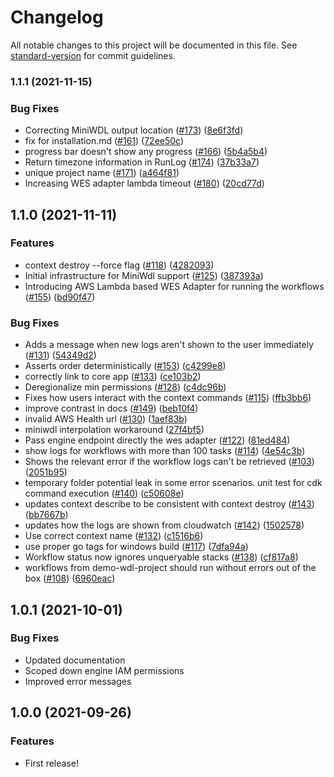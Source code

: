# Changelog

All notable changes to this project will be documented in this file. See [standard-version](https://github.com/conventional-changelog/standard-version) for commit guidelines.

### 1.1.1 (2021-11-15)


### Bug Fixes

* Correcting MiniWDL output location  ([#173](https://github.com/aws/amazon-genomics-cli/issues/173)) ([8e6f3fd](https://github.com/aws/amazon-genomics-cli/commit/8e6f3fda595531f0733b1d061cb84c05ed635923))
* fix for installation.md ([#161](https://github.com/aws/amazon-genomics-cli/issues/161)) ([72ee50c](https://github.com/aws/amazon-genomics-cli/commit/72ee50c9e9786f23e937a62e8e22a13f7aa909d5))
* progress bar doesn't show any progress ([#166](https://github.com/aws/amazon-genomics-cli/issues/166)) ([5b4a5b4](https://github.com/aws/amazon-genomics-cli/commit/5b4a5b4c81cf4ef99d82a146b378c66936ff7be4))
* Return timezone information in RunLog ([#174](https://github.com/aws/amazon-genomics-cli/issues/174)) ([37b33a7](https://github.com/aws/amazon-genomics-cli/commit/37b33a753d96010a581588c8734d482163ad1161))
* unique project name ([#171](https://github.com/aws/amazon-genomics-cli/issues/171)) ([a464f81](https://github.com/aws/amazon-genomics-cli/commit/a464f81d86575f1f3c0c95b1161f0474681537ac))
* Increasing WES adapter lambda timeout ([#180](https://github.com/aws/amazon-genomics-cli/issues/180)) ([20cd77d](https://github.com/aws/amazon-genomics-cli/commit/20cd77dac1def4414f0159509caa8dfe853d62bb))

## 1.1.0 (2021-11-11)


### Features

* context destroy --force flag ([#118](https://codestar-connections.us-west-2.amazonaws.com/git-http/680431765560/us-west-2/d075f301-104b-41c2-9281-8705914f195b/aws/amazon-genomics-cli/issues/118)) ([4282093](https://codestar-connections.us-west-2.amazonaws.com/git-http/680431765560/us-west-2/d075f301-104b-41c2-9281-8705914f195b/aws/amazon-genomics-cli/commit/428209311aa247c999816348a972737739b1189f))
* Initial infrastructure for MiniWdl support ([#125](https://codestar-connections.us-west-2.amazonaws.com/git-http/680431765560/us-west-2/d075f301-104b-41c2-9281-8705914f195b/aws/amazon-genomics-cli/issues/125)) ([387393a](https://codestar-connections.us-west-2.amazonaws.com/git-http/680431765560/us-west-2/d075f301-104b-41c2-9281-8705914f195b/aws/amazon-genomics-cli/commit/387393a64593d08ec2016a69382f7d64de37914e))
* Introducing AWS Lambda based WES Adapter for running the workflows ([#155](https://codestar-connections.us-west-2.amazonaws.com/git-http/680431765560/us-west-2/d075f301-104b-41c2-9281-8705914f195b/aws/amazon-genomics-cli/issues/155)) ([bd90f47](https://codestar-connections.us-west-2.amazonaws.com/git-http/680431765560/us-west-2/d075f301-104b-41c2-9281-8705914f195b/aws/amazon-genomics-cli/commit/bd90f47b94ede34c31ea109221225ff3cd65d200))


### Bug Fixes

* Adds a message when new logs aren't shown to the user immediately ([#131](https://codestar-connections.us-west-2.amazonaws.com/git-http/680431765560/us-west-2/d075f301-104b-41c2-9281-8705914f195b/aws/amazon-genomics-cli/issues/131)) ([54349d2](https://codestar-connections.us-west-2.amazonaws.com/git-http/680431765560/us-west-2/d075f301-104b-41c2-9281-8705914f195b/aws/amazon-genomics-cli/commit/54349d2858a837da26e6479c409e4a8445055562))
* Asserts order deterministically ([#153](https://codestar-connections.us-west-2.amazonaws.com/git-http/680431765560/us-west-2/d075f301-104b-41c2-9281-8705914f195b/aws/amazon-genomics-cli/issues/153)) ([c4299e8](https://codestar-connections.us-west-2.amazonaws.com/git-http/680431765560/us-west-2/d075f301-104b-41c2-9281-8705914f195b/aws/amazon-genomics-cli/commit/c4299e86e499edeb4695152f558a88e82bcf2da3))
* correctly link to core app ([#133](https://codestar-connections.us-west-2.amazonaws.com/git-http/680431765560/us-west-2/d075f301-104b-41c2-9281-8705914f195b/aws/amazon-genomics-cli/issues/133)) ([ce103b2](https://codestar-connections.us-west-2.amazonaws.com/git-http/680431765560/us-west-2/d075f301-104b-41c2-9281-8705914f195b/aws/amazon-genomics-cli/commit/ce103b202d50c7a8a40e6d94daca0c4dd5141da7))
* Deregionalize min permissions ([#128](https://codestar-connections.us-west-2.amazonaws.com/git-http/680431765560/us-west-2/d075f301-104b-41c2-9281-8705914f195b/aws/amazon-genomics-cli/issues/128)) ([c4dc96b](https://codestar-connections.us-west-2.amazonaws.com/git-http/680431765560/us-west-2/d075f301-104b-41c2-9281-8705914f195b/aws/amazon-genomics-cli/commit/c4dc96b1641431ed7c20fad348e7d87d2156a4b8))
* Fixes how users interact with the context commands ([#115](https://codestar-connections.us-west-2.amazonaws.com/git-http/680431765560/us-west-2/d075f301-104b-41c2-9281-8705914f195b/aws/amazon-genomics-cli/issues/115)) ([ffb3bb6](https://codestar-connections.us-west-2.amazonaws.com/git-http/680431765560/us-west-2/d075f301-104b-41c2-9281-8705914f195b/aws/amazon-genomics-cli/commit/ffb3bb6fdffeabd09a33288086c5442aa5e14c60))
* improve contrast in docs ([#149](https://codestar-connections.us-west-2.amazonaws.com/git-http/680431765560/us-west-2/d075f301-104b-41c2-9281-8705914f195b/aws/amazon-genomics-cli/issues/149)) ([beb10f4](https://codestar-connections.us-west-2.amazonaws.com/git-http/680431765560/us-west-2/d075f301-104b-41c2-9281-8705914f195b/aws/amazon-genomics-cli/commit/beb10f4b02f9533da13ce0b3579ae2fd55a337aa))
* invalid AWS Health url ([#130](https://codestar-connections.us-west-2.amazonaws.com/git-http/680431765560/us-west-2/d075f301-104b-41c2-9281-8705914f195b/aws/amazon-genomics-cli/issues/130)) ([1aef83b](https://codestar-connections.us-west-2.amazonaws.com/git-http/680431765560/us-west-2/d075f301-104b-41c2-9281-8705914f195b/aws/amazon-genomics-cli/commit/1aef83b682ba276ae5d8720ccaffc97a66bb34cb))
* miniwdl interpolation workaround ([27f4bf5](https://codestar-connections.us-west-2.amazonaws.com/git-http/680431765560/us-west-2/d075f301-104b-41c2-9281-8705914f195b/aws/amazon-genomics-cli/commit/27f4bf571712c6509e6352f4459e452fdd6a1cb1))
* Pass engine endpoint directly the wes adapter ([#122](https://codestar-connections.us-west-2.amazonaws.com/git-http/680431765560/us-west-2/d075f301-104b-41c2-9281-8705914f195b/aws/amazon-genomics-cli/issues/122)) ([81ed484](https://codestar-connections.us-west-2.amazonaws.com/git-http/680431765560/us-west-2/d075f301-104b-41c2-9281-8705914f195b/aws/amazon-genomics-cli/commit/81ed484a94ce195259315826377ece0443b582e1))
* show logs for workflows with more than 100 tasks ([#114](https://codestar-connections.us-west-2.amazonaws.com/git-http/680431765560/us-west-2/d075f301-104b-41c2-9281-8705914f195b/aws/amazon-genomics-cli/issues/114)) ([4e54c3b](https://codestar-connections.us-west-2.amazonaws.com/git-http/680431765560/us-west-2/d075f301-104b-41c2-9281-8705914f195b/aws/amazon-genomics-cli/commit/4e54c3bae5ad8242fb1af0ab171aeb4c5b818923))
* Shows the relevant error if the workflow logs can't be retrieved ([#103](https://codestar-connections.us-west-2.amazonaws.com/git-http/680431765560/us-west-2/d075f301-104b-41c2-9281-8705914f195b/aws/amazon-genomics-cli/issues/103)) ([2051b95](https://codestar-connections.us-west-2.amazonaws.com/git-http/680431765560/us-west-2/d075f301-104b-41c2-9281-8705914f195b/aws/amazon-genomics-cli/commit/2051b9542d07c5f999bd149e2a9f65aefaccba00))
* temporary folder potential leak in some error scenarios. unit test for cdk command execution ([#140](https://codestar-connections.us-west-2.amazonaws.com/git-http/680431765560/us-west-2/d075f301-104b-41c2-9281-8705914f195b/aws/amazon-genomics-cli/issues/140)) ([c50608e](https://codestar-connections.us-west-2.amazonaws.com/git-http/680431765560/us-west-2/d075f301-104b-41c2-9281-8705914f195b/aws/amazon-genomics-cli/commit/c50608e594b528a7bddd33b678da984feabc50b4))
* updates context describe to be consistent with context destroy ([#143](https://codestar-connections.us-west-2.amazonaws.com/git-http/680431765560/us-west-2/d075f301-104b-41c2-9281-8705914f195b/aws/amazon-genomics-cli/issues/143)) ([bb7667b](https://codestar-connections.us-west-2.amazonaws.com/git-http/680431765560/us-west-2/d075f301-104b-41c2-9281-8705914f195b/aws/amazon-genomics-cli/commit/bb7667b44027b3374b8011da11418d6ee0054b79))
* updates how the logs are shown from cloudwatch ([#142](https://codestar-connections.us-west-2.amazonaws.com/git-http/680431765560/us-west-2/d075f301-104b-41c2-9281-8705914f195b/aws/amazon-genomics-cli/issues/142)) ([1502578](https://codestar-connections.us-west-2.amazonaws.com/git-http/680431765560/us-west-2/d075f301-104b-41c2-9281-8705914f195b/aws/amazon-genomics-cli/commit/1502578415c7db4c5a633982301a887bcd393514))
* Use correct context name ([#132](https://codestar-connections.us-west-2.amazonaws.com/git-http/680431765560/us-west-2/d075f301-104b-41c2-9281-8705914f195b/aws/amazon-genomics-cli/issues/132)) ([c1516b6](https://codestar-connections.us-west-2.amazonaws.com/git-http/680431765560/us-west-2/d075f301-104b-41c2-9281-8705914f195b/aws/amazon-genomics-cli/commit/c1516b60b5706d06b30d7516a3aa1d80efd216af))
* use proper go tags for windows build ([#117](https://codestar-connections.us-west-2.amazonaws.com/git-http/680431765560/us-west-2/d075f301-104b-41c2-9281-8705914f195b/aws/amazon-genomics-cli/issues/117)) ([7dfa94a](https://codestar-connections.us-west-2.amazonaws.com/git-http/680431765560/us-west-2/d075f301-104b-41c2-9281-8705914f195b/aws/amazon-genomics-cli/commit/7dfa94a775fdba5193c99d0c697c8013a52a23ce))
* Workflow status now ignores unqueryable stacks ([#138](https://codestar-connections.us-west-2.amazonaws.com/git-http/680431765560/us-west-2/d075f301-104b-41c2-9281-8705914f195b/aws/amazon-genomics-cli/issues/138)) ([cf817a8](https://codestar-connections.us-west-2.amazonaws.com/git-http/680431765560/us-west-2/d075f301-104b-41c2-9281-8705914f195b/aws/amazon-genomics-cli/commit/cf817a882de2160d8e333c17d4eb28508cd886e1))
* workflows from demo-wdl-project should run without errors out of the box ([#108](https://codestar-connections.us-west-2.amazonaws.com/git-http/680431765560/us-west-2/d075f301-104b-41c2-9281-8705914f195b/aws/amazon-genomics-cli/issues/108)) ([6960eac](https://codestar-connections.us-west-2.amazonaws.com/git-http/680431765560/us-west-2/d075f301-104b-41c2-9281-8705914f195b/aws/amazon-genomics-cli/commit/6960eacf236e744d3c5658c5557061ab9cd3d468))

## 1.0.1 (2021-10-01)

### Bug Fixes

* Updated documentation
* Scoped down engine IAM permissions
* Improved error messages

## 1.0.0 (2021-09-26)

### Features

* First release!
